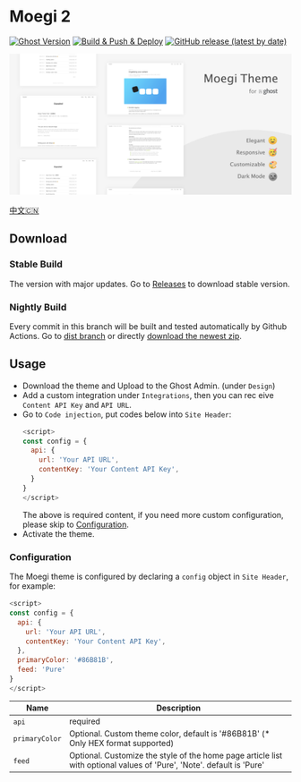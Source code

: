 # Moegi 2
[![Ghost Version](https://img.shields.io/badge/Ghost-%3E%3D3.0-green.svg)](https://github.com/TryGhost/Ghost)
[![Build & Push & Deploy](https://github.com/moegi-design/ghost-theme-Moegi/workflows/Build%20&%20Push%20&%20Deploy/badge.svg)](https://github.com/moegi-design/ghost-theme-Moegi/actions)
[![GitHub release (latest by date)](https://img.shields.io/github/v/release/moegi-design/ghost-theme-Moegi)](https://github.com/moegi-design/ghost-theme-Moegi/releases)

![Moegi Theme](screenshot.png)

[中文🇨🇳](README_zh.md)

## Download

### Stable Build

The version with major updates. Go to [Releases](https://github.com/moegi-design/ghost-theme-Moegi/releases) to download stable version.

### Nightly Build

Every commit in this branch will be built and tested automatically by Github Actions. Go to [dist branch](https://github.com/moegi-design/ghost-theme-Moegi/tree/dist) or directly [download the newest zip](https://github.com/moegi-design/ghost-theme-Moegi/archive/dist.zip).

## Usage

* Download the theme and Upload to the Ghost Admin. (under `Design`)
* Add a custom integration under `Integrations`, then you can rec eive `Content API Key` and `API URL`.
* Go to `Code injection`, put codes below into `Site Header`:
  ```js
  <script>
  const config = {
    api: {
      url: 'Your API URL',
      contentKey: 'Your Content API Key',
    }
  }
  </script>
  ```
  The above is required content, if you need more custom configuration, please skip to [Configuration](#Configuration).
* Activate the theme.

### Configuration

The Moegi theme is configured by declaring a `config` object in `Site Header`, for example:
```js
<script>
const config = {
  api: {
    url: 'Your API URL',
    contentKey: 'Your Content API Key',
  },
  primaryColor: '#86B81B',
  feed: 'Pure'
}
</script>
```

| Name | Description |
| ------ | ------ |
| `api` | required |
| `primaryColor` | Optional. Custom theme color, default is '#86B81B' (* Only HEX format supported) |
| `feed` | Optional. Customize the style of the home page article list with optional values of 'Pure', 'Note'. default is 'Pure' |
